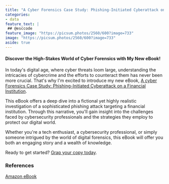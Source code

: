 ```yaml
---
title: "A Cyber Forensics Case Study: Phishing-Initiated Cyberattack on a Financial Institution"
categories:
- data
feature_text: |
 ## @esccode
feature_image: "https://picsum.photos/2560/600?image=733"
image: "https://picsum.photos/2560/600?image=733"
aside: true
---
```


#### Discover the High-Stakes World of Cyber Forensics with My New eBook!

In today's digital age, where cyber threats loom large, understanding the intricacies of cybercrime and the efforts to counteract them has never been more crucial. That's why I'm excited to introduce my new eBook, [A cyber Forensics Case Study: Phishing-Initiated Cyberattack on a Financial Institution](https://www.amazon.com/dp/B0DDJS3719).

This eBook offers a deep dive into a fictional yet highly realistic investigation of a sophisticated phishing attack targeting a financial institution. Through this narrative, you'll gain insight into the challenges faced by cybersecurity professionals and the strategies they employ to protect our digital world.

Whether you're a tech enthusiast, a cybersecurity professional, or simply someone intrigued by the world of digital forensics, this eBook will offer you both an engaging story and a wealth of knowledge.

Ready to get started? [Grap your copy today](https://www.amazon.com/dp/B0DDJS3719).

### References

[Amazon eBook](https://www.amazon.com/stores/Jacek-Wieteska/author/B0DC1KVP9X)
